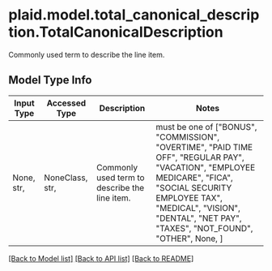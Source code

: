 # plaid.model.total_canonical_description.TotalCanonicalDescription

Commonly used term to describe the line item.

## Model Type Info
Input Type | Accessed Type | Description | Notes
------------ | ------------- | ------------- | -------------
None, str,  | NoneClass, str,  | Commonly used term to describe the line item. | must be one of ["BONUS", "COMMISSION", "OVERTIME", "PAID TIME OFF", "REGULAR PAY", "VACATION", "EMPLOYEE MEDICARE", "FICA", "SOCIAL SECURITY EMPLOYEE TAX", "MEDICAL", "VISION", "DENTAL", "NET PAY", "TAXES", "NOT_FOUND", "OTHER", None, ] 

[[Back to Model list]](../../README.md#documentation-for-models) [[Back to API list]](../../README.md#documentation-for-api-endpoints) [[Back to README]](../../README.md)

